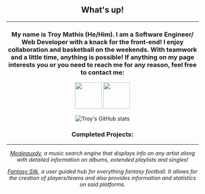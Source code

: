 <div id='header' align='center'>
  
## What's up!
---
### My name is Troy Mathis (He/Him). I am a Software Engineer/ Web Developer with a knack for the front-end! I enjoy collaboration and basketball on the weekends. With teamwork and a little time, anything is possible! If anything on my page interests you or you need to reach me for any reason, feel free to contact me: 
  <a href='https://www.linkedin.com/in/troy-mathis-8ab101237/'><img src ='https://cdn-icons-png.flaticon.com/512/174/174857.png' width=70 /></a> <a href= 'mailto:troy.mathis00@gmail.com'><img src='https://upload.wikimedia.org/wikipedia/commons/thumb/7/7e/Gmail_icon_%282020%29.svg/1024px-Gmail_icon_%282020%29.svg.png' width=70 /></a>
  
  ![Troy's GitHub stats](https://github-readme-stats-sigma-five.vercel.app/api?username=troymathis)
  
  ### Completed Projects:
  ---
 *[Mealeauxdy](https://github.com/troymathis/meleauxdy), a music search engine that displays info on any artist along with detailed information on albums, extended playlists and singles!*
  
  *[Fantasy Silk](https://github.com/troymathis/FantasySilk), a user guided hub for everything fantasy football. It allows for the creation of players/teams and also provides information and statistics on said platforms.*
  
  ### 
</div>
<!--
**troymathis/troymathis** is a ✨ _special_ ✨ repository because its `README.md` (this file) appears on your GitHub profile.

Here are some ideas to get you started:

- 🔭 I’m currently working on ...
- 🌱 I’m currently learning ...
- 👯 I’m looking to collaborate on ...
- 🤔 I’m looking for help with ...
- 💬 Ask me about ...
- 📫 How to reach me: ...
- 😄 Pronouns: ...
- ⚡ Fun fact: ...
-->
